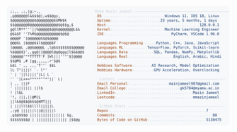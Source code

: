 <picture>
  <source srcset="https://raw.githubusercontent.com/mmazinjameel/mmazinjameel/main/dark_mode.svg?v=1743977330" media="(prefers-color-scheme: dark)">
  <img src="https://raw.githubusercontent.com/mmazinjameel/mmazinjameel/main/light_mode.svg?v=1743977330">
</picture>
